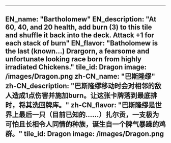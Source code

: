 ---

EN_name: "Bartholomew"
EN_description: "At 60, 40, and 20 health, add burn (3) to this tile and shuffle it back into the deck. Attack +1 for each stack of burn"
EN_flavor: "Batholomew is the last (known…) Drargorn, a fearsome and unfortunate looking race born from highly irradiated Chickens."
tile_id: Dragon
image: /images/Dragon.png
zh-CN_name: "巴斯隆缪"
zh-CN_description: "巴斯隆缪移动时会对相邻的敌人造成1点伤害并施加burn。让这张卡牌落到最底排时，将其洗回牌库。"
zh-CN_flavor: "巴斯隆缪是世界上最后一只（目前已知的……）扎尔贡，一支极为可怕且长相令人同情的种族，诞生自一个脾气暴躁的鸡群。"
tile_id: Dragon
image: /images/Dragon.png
---